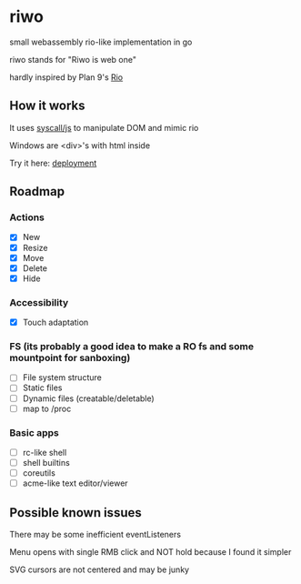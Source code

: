 # riwo
small webassembly rio-like implementation in go

riwo stands for "Riwo is web one"

hardly inspired by Plan 9's [Rio](https://9p.io/wiki/plan9/using_rio/index.html)

## How it works

It uses [syscall/js](https://pkg.go.dev/syscall/js) to manipulate DOM and mimic rio

Windows are \<div\>'s with html inside

Try it here: [deployment](https://ninefid.uk.to/riwo)

## Roadmap
### Actions
- [x] New
- [x] Resize
- [x] Move
- [x] Delete
- [x] Hide
### Accessibility
- [x] Touch adaptation
### FS (its probably a good idea to make a RO fs and some mountpoint for sanboxing)
- [ ] File system structure
- [ ] Static files
- [ ] Dynamic files (creatable/deletable)
- [ ] map to /proc
### Basic apps
- [ ] rc-like shell
- [ ] shell builtins
- [ ] coreutils
- [ ] acme-like text editor/viewer

## Possible known issues

There may be some inefficient eventListeners

Menu opens with single RMB click and NOT hold because I found it simpler

SVG cursors are not centered and may be junky
